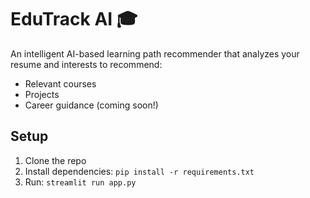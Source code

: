 # EduTrack AI 🎓
An intelligent AI-based learning path recommender that analyzes your resume and interests to recommend:
- Relevant courses
- Projects
- Career guidance (coming soon!)

## Setup
1. Clone the repo
2. Install dependencies: `pip install -r requirements.txt`
3. Run: `streamlit run app.py`
